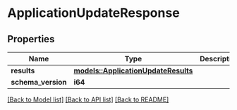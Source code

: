 # ApplicationUpdateResponse

## Properties

Name | Type | Description | Notes
------------ | ------------- | ------------- | -------------
**results** | [**models::ApplicationUpdateResults**](ApplicationUpdateResults.md) |  | 
**schema_version** | **i64** |  | 

[[Back to Model list]](../README.md#documentation-for-models) [[Back to API list]](../README.md#documentation-for-api-endpoints) [[Back to README]](../README.md)


